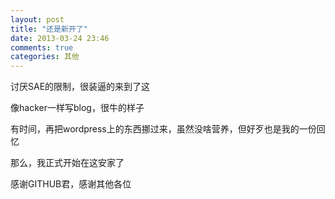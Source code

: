 ```yaml
---
layout: post
title: "还是新开了"
date: 2013-03-24 23:46
comments: true
categories: 其他
---
```

讨厌SAE的限制，很装逼的来到了这

像hacker一样写blog，很牛的样子

有时间，再把wordpress上的东西挪过来，虽然没啥营养，但好歹也是我的一份回忆

那么，我正式开始在这安家了

感谢GITHUB君，感谢其他各位
